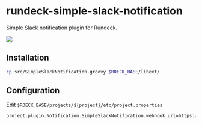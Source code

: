 # rundeck-simple-slack-notification
Simple Slack notification plugin for Rundeck.

![](https://gyazo.wanko.cc/fa3b95df571f1cc66bd16bb5586e1a04.png)

## Installation
```sh
cp src/SimpleSlackNotification.groovy $RDECK_BASE/libext/
```

## Configuration
Edit `$RDECK_BASE/projects/${project}/etc/project.properties`

```
project.plugin.Notification.SimpleSlackNotification.webhook_url=https://hooks.slack.com/services/...
```
